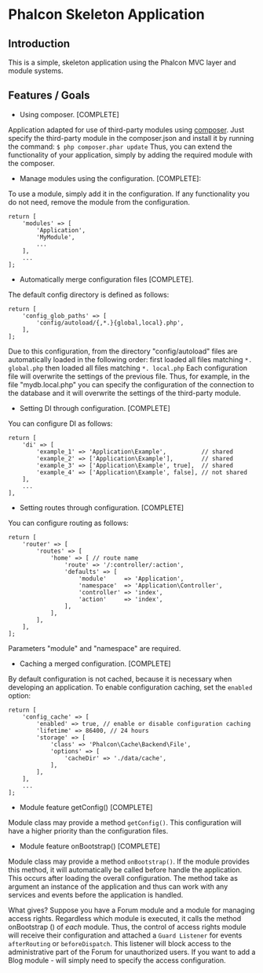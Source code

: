 Phalcon Skeleton Application
============================

Introduction
------------
This is a simple, skeleton application using the Phalcon MVC layer and module
systems.

Features / Goals
----------------

* Using composer. [COMPLETE]

Application adapted for use of third-party modules using [composer](http://getcomposer.org).
Just specify the third-party module in the composer.json and install it by running the command:
```$ php composer.phar update```
Thus, you can extend the functionality of your application, simply by adding the required module with the composer.

* Manage modules using the configuration. [COMPLETE]:

To use a module, simply add it in the configuration.
If any functionality you do not need, remove the module from the configuration.
```
return [
    'modules' => [
        'Application',
        'MyModule',
        ...
    ],
    ...
];
```

* Automatically merge configuration files [COMPLETE].

The default config directory is defined as follows:
```
return [
    'config_glob_paths' => [
        'config/autoload/{,*.}{global,local}.php',
    ],
];
```
Due to this configuration, from the directory "config/autoload" files are automatically loaded in the following order:
first loaded all files matching `*. global.php`
then loaded all files matching `*. local.php`
Each configuration file will overwrite the settings of the previous file.
Thus, for example, in the file "mydb.local.php" you can specify the configuration of the connection to the database
and it will overwrite the settings of the third-party module.

* Setting DI through configuration. [COMPLETE]

You can configure DI as follows:
```
return [
    'di' => [
        'example_1' => 'Application\Example',          // shared
        'example_2' => ['Application\Example'],        // shared
        'example_3' => ['Application\Example', true],  // shared
        'example_4' => ['Application\Example', false], // not shared
    ],
    ...
],
```

* Setting routes through configuration. [COMPLETE]

You can configure routing as follows:
```
return [
    'router' => [
        'routes' => [
            'home' => [ // route name
                'route' => '/:controller/:action',
                'defaults' => [
                    'module'     => 'Application',
                    'namespace'  => 'Application\Controller',
                    'controller' => 'index',
                    'action'     => 'index',
                ],
            ],
        ],
    ],
];
```
Parameters "module" and "namespace" are required.

* Caching a merged configuration. [COMPLETE]

By default configuration is not cached, because it is necessary when developing an application.
To enable configuration caching, set the `enabled` option:
```
return [
    'config_cache' => [
        'enabled' => true, // enable or disable configuration caching
        'lifetime' => 86400, // 24 hours
        'storage' => [
            'class' => 'Phalcon\Cache\Backend\File',
            'options' => [
                'cacheDir' => './data/cache',
            ],
        ],
    ],
    ...
];
```

* Module feature getConfig() [COMPLETE]

Module class may provide a method `getConfig()`.
This configuration will have a higher priority than the configuration files.

* Module feature onBootstrap() [COMPLETE]

Module class may provide a method `onBootstrap()`.
If the module provides this method, it will automatically be called before handle the application.
This occurs after loading the overall configuration.
The method take as argument  an instance of the application and thus can work with any services and events before the application is handled.

What gives? Suppose you have a Forum module and a module for managing access rights.
Regardless which module is executed, it calls the method onBootstrap () of *each* module.
Thus, the control of access rights module will receive their configuration and attached a `Guard Listener` for events `afterRouting` or `beforeDispatch`.
This listener will block access to the administrative part of the Forum for unauthorized users.
If you want to add a Blog module - will simply need to specify the access configuration.


